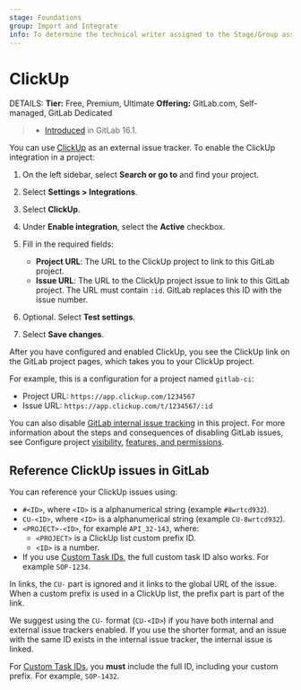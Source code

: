 ```yaml
---
stage: Foundations
group: Import and Integrate
info: To determine the technical writer assigned to the Stage/Group associated with this page, see https://handbook.gitlab.com/handbook/product/ux/technical-writing/#assignments
---
```


# ClickUp

DETAILS:
**Tier:** Free, Premium, Ultimate
**Offering:** GitLab.com, Self-managed, GitLab Dedicated

> - [Introduced](https://gitlab.com/gitlab-org/gitlab/-/merge_requests/120732) in GitLab 16.1.

You can use [ClickUp](https://clickup.com/) as an external issue tracker.
To enable the ClickUp integration in a project:

1. On the left sidebar, select **Search or go to** and find your project.
1. Select **Settings > Integrations**.
1. Select **ClickUp**.
1. Under **Enable integration**, select the **Active** checkbox.
1. Fill in the required fields:

   - **Project URL**: The URL to the ClickUp project to link to this GitLab project.
   - **Issue URL**: The URL to the ClickUp project issue to link to this GitLab project.
     The URL must contain `:id`. GitLab replaces this ID with the issue number.

1. Optional. Select **Test settings**.
1. Select **Save changes**.

After you have configured and enabled ClickUp, you see the ClickUp link on the GitLab project pages,
which takes you to your ClickUp project.

For example, this is a configuration for a project named `gitlab-ci`:

- Project URL: `https://app.clickup.com/1234567`
- Issue URL: `https://app.clickup.com/t/1234567/:id`

You can also disable [GitLab internal issue tracking](../issues/index.md) in this project.
For more information about the steps and consequences of disabling GitLab issues, see
Configure project [visibility](../../../user/public_access.md#change-project-visibility), [features, and permissions](../settings/index.md#configure-project-features-and-permissions).

## Reference ClickUp issues in GitLab

You can reference your ClickUp issues using:

- `#<ID>`, where `<ID>` is a alphanumerical string (example `#8wrtcd932`).
- `CU-<ID>`, where `<ID>` is a alphanumerical string (example `CU-8wrtcd932`).
- `<PROJECT>-<ID>`, for example `API_32-143`, where:
  - `<PROJECT>` is a ClickUp list custom prefix ID.
  - `<ID>` is a number.
- If you use [Custom Task IDs](https://help.clickup.com/hc/en-us/sections/17044579323671-Custom-Task-IDs), the full custom task ID also works. For
  example `SOP-1234`.

In links, the `CU-` part is ignored and it links to the global URL of the issue. When a custom
prefix is used in a ClickUp list, the prefix part is part of the link.

We suggest using the `CU-` format (`CU-<ID>`) if you have both internal and external issue
trackers enabled. If you use the shorter format, and an issue with the same ID exists in the
internal issue tracker, the internal issue is linked.

For [Custom Task IDs](https://help.clickup.com/hc/en-us/sections/17044579323671-Custom-Task-IDs), you **must** include the full ID, including your custom prefix. For example, `SOP-1432`.
